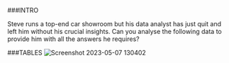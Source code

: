 ###INTRO 

Steve runs a top-end car showroom but his data analyst has just quit and left him without his crucial insights.
Can you analyse the following data to provide him with all the answers he requires?

###TABLES
![Screenshot 2023-05-07 130402](https://user-images.githubusercontent.com/121163709/236665291-520aa300-cc42-4a1e-afc4-440d4fc094ce.png)
